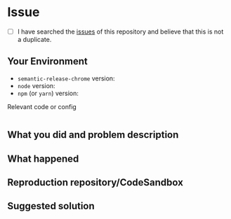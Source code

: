 <!-- Provide a general summary of the issue in the Title above -->
<!--
Thanks for your interest in the project ❤️. I appreciate bugs filed and PRs submitted!
Please make sure that you are familiar with and follow the Code of Conduct for
this project (found in the CODE_OF_CONDUCT.md file).

Please fill out this template with all the relevant information so we can
understand what's going on and fix the issue.
-->

# Issue

<!-- Also, to avoid duplicate issues, please check off the following list. -->
<!-- Checked checkbox should look like this: [x] -->

- [ ] I have searched the [issues](https://github.com/GabrielDuarteM/semantic-release-chrome/issues) of this repository and believe that this is not a duplicate.

## Your Environment

<!--- Include as many relevant details about the environment with which you experienced the bug. -->

- `semantic-release-chrome` version:
- `node` version:
- `npm` (or `yarn`) version:

Relevant code or config

```js
```

## What you did and problem description

<!-- Describe here what you did for the issue to happen and describe what the problem is -->

## What happened

<!-- Please provide the full error message/screenshots/anything -->

## Reproduction repository/CodeSandbox

<!--
If possible, please create a repository/CodeSandbox (https://codesandbox.io) that reproduces the issue with the
minimal amount of code possible.
-->

## Suggested solution

<!-- Describe here what you think would be the best solution for the issue you experienced -->
